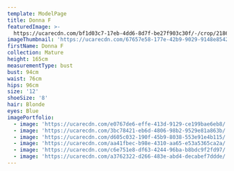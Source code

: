 ```yaml
---
template: ModelPage
title: Donna F
featuredImage: >-
  https://ucarecdn.com/bf1d03c7-17eb-4dd6-8d7f-be27f903c30f/-/crop/2186x1240/0,0/-/preview/
imageThumbnail: 'https://ucarecdn.com/67657e58-177e-42b9-9029-9148e8542d8a/'
firstName: Donna F
collection: Mature
height: 165cm
measurementType: bust
bust: 94cm
waist: 76cm
hips: 96cm
size: '12'
shoeSize: '8'
hair: Blonde
eyes: Blue
imagePortfolio:
  - image: 'https://ucarecdn.com/e0767de6-effe-413d-9129-ce199bae6eb8/'
  - image: 'https://ucarecdn.com/3bc78421-eb6d-4806-98b2-9529e81a863b/'
  - image: 'https://ucarecdn.com/d605c032-190f-45b9-8038-553e91e4b115/'
  - image: 'https://ucarecdn.com/aa41fbec-b98e-4310-aa65-e53a5365ca2a/'
  - image: 'https://ucarecdn.com/c6e751e8-df63-4244-96ba-b8bdc9f2fd97/'
  - image: 'https://ucarecdn.com/a3762322-d266-483e-abd4-decabef7ddde/'
---
```


